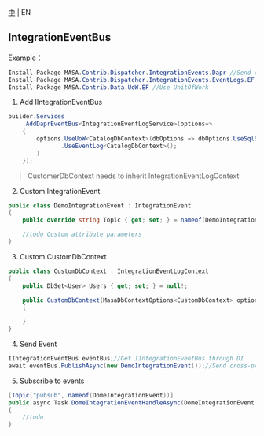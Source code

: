 [中](README.zh-CN.md) | EN

## IntegrationEventBus

Example：

```C#
Install-Package MASA.Contrib.Dispatcher.IntegrationEvents.Dapr //Send cross-process messages
Install-Package MASA.Contrib.Dispatcher.IntegrationEvents.EventLogs.EF //Record cross-process message logs
Install-Package MASA.Contrib.Data.UoW.EF //Use UnitOfWork
```

1. Add IIntegrationEventBus

```C#
builder.Services
    .AddDaprEventBus<IntegrationEventLogService>(options=>
    {
        options.UseUoW<CatalogDbContext>(dbOptions => dbOptions.UseSqlServer("server=localhost;uid=sa;pwd=P@ssw0rd;database=identity"))
               .UseEventLog<CatalogDbContext>();
        )
    });
```

> CustomerDbContext needs to inherit IntegrationEventLogContext

2. Custom IntegrationEvent

```C#
public class DemoIntegrationEvent : IntegrationEvent
{
    public override string Topic { get; set; } = nameof(DemoIntegrationEvent);//dapr topic name

    //todo Custom attribute parameters
}
```

3. Custom CustomDbContext

```C#
public class CustomDbContext : IntegrationEventLogContext
{
    public DbSet<User> Users { get; set; } = null!;

    public CustomDbContext(MasaDbContextOptions<CustomDbContext> options) : base(options)
    {

    }
}
```

4. Send Event

```C#
IIntegrationEventBus eventBus;//Get IIntegrationEventBus through DI
await eventBus.PublishAsync(new DemoIntegrationEvent());//Send cross-process events
```

5. Subscribe to events

```C#
[Topic("pubsub", nameof(DomeIntegrationEvent))]
public async Task DomeIntegrationEventHandleAsync(DomeIntegrationEvent @event)
{
    //todo
}
```